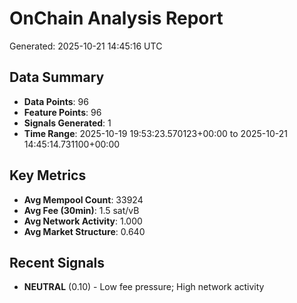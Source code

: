 # OnChain Analysis Report
Generated: 2025-10-21 14:45:16 UTC

## Data Summary
- **Data Points**: 96
- **Feature Points**: 96
- **Signals Generated**: 1
- **Time Range**: 2025-10-19 19:53:23.570123+00:00 to 2025-10-21 14:45:14.731100+00:00

## Key Metrics
- **Avg Mempool Count**: 33924
- **Avg Fee (30min)**: 1.5 sat/vB
- **Avg Network Activity**: 1.000
- **Avg Market Structure**: 0.640

## Recent Signals
- **NEUTRAL** (0.10) - Low fee pressure; High network activity
